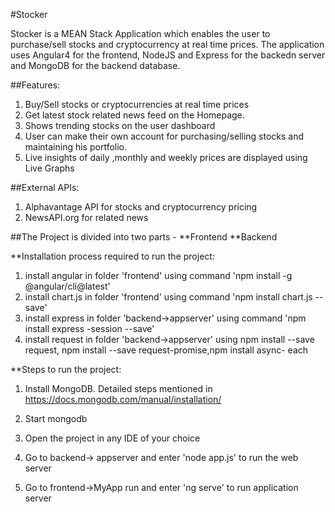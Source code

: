 #Stocker

Stocker is a MEAN Stack Application which enables the user to purchase/sell stocks and cryptocurrency at real time prices. The application uses Angular4 for the frontend, NodeJS and Express for the backedn server and MongoDB for the backend database.


##Features:

1. Buy/Sell stocks or cryptocurrencies at real time prices
2. Get latest stock related  news feed on the Homepage.
3. Shows trending stocks on the user dashboard
4. User can make their own account for purchasing/selling stocks and maintaining his portfolio.
5. Live insights of daily ,monthly and weekly prices are displayed using Live Graphs


##External APIs:

1. Alphavantage API for stocks and cryptocurrency pricing
2. NewsAPI.org for related news



##The Project is divided into two parts - 
  **Frontend
  **Backend

**Installation process required to run the project:

1. install angular in folder 'frontend' using command 'npm install -g @angular/cli@latest'
2. install chart.js in folder 'frontend' using command 'npm install chart.js --save'
3. install express in folder 'backend->appserver' using command 'npm install express -session --save'
4. install request in folder 'backend->appserver' using npm install --save request, npm install --save request-promise,npm install async-  each 


**Steps to run the project:

1. Install MongoDB. Detailed steps mentioned in https://docs.mongodb.com/manual/installation/

2. Start mongodb

3. Open the project in any IDE of your choice 

4. Go to backend-> appserver and enter 'node app.js' to run the web server

5. Go to frontend->MyApp run and enter 'ng serve' to run application server
  
